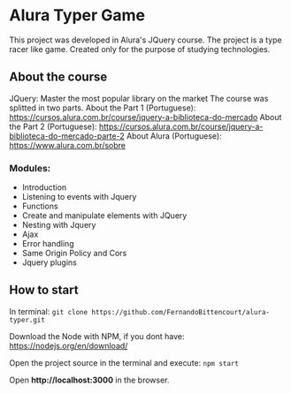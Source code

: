 # Alura Typer Game
This project was developed in Alura's JQuery course.
The project is a type racer like game. 
Created only for the purpose of studying technologies.


## About the course
JQuery: Master the most popular library on the market
The course was splitted in two parts.
About the Part 1 (Portuguese): https://cursos.alura.com.br/course/jquery-a-biblioteca-do-mercado
About the Part 2 (Portuguese): https://cursos.alura.com.br/course/jquery-a-biblioteca-do-mercado-parte-2
About Alura (Portuguese): https://www.alura.com.br/sobre


### Modules:
* Introduction
* Listening to events with Jquery
* Functions
* Create and manipulate elements with JQuery
* Nesting with Jquery
* Ajax
* Error handling
* Same Origin Policy and Cors
* Jquery plugins

## How to start

In terminal:
  ```git clone https://github.com/FernandoBittencourt/alura-typer.git```

Download the Node with NPM, if you dont have: https://nodejs.org/en/download/

Open the project source in the terminal and execute:
  ```npm start```

Open **http://localhost:3000** in the browser.